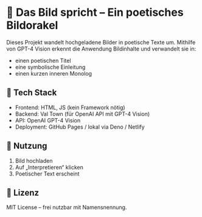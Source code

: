 

[0]: https://brightsky.dev/
[1]: https://developer.mozilla.org/en-US/docs/Web/API/Geolocation_API/Using_the_Geolocation_API

# 📸 Das Bild spricht – Ein poetisches Bildorakel

Dieses Projekt wandelt hochgeladene Bilder in poetische Texte um. Mithilfe von GPT-4 Vision erkennt die Anwendung Bildinhalte und verwandelt sie in:
- einen poetischen Titel
- eine symbolische Einleitung
- einen kurzen inneren Monolog

## 🔧 Tech Stack

- Frontend: HTML, JS (kein Framework nötig)
- Backend: Val Town (für OpenAI API mit GPT-4 Vision)
- API: OpenAI GPT-4 Vision
- Deployment: GitHub Pages / lokal via Deno / Netlify

## 🚀 Nutzung

1. Bild hochladen
2. Auf „Interpretieren“ klicken
3. Poetischer Text erscheint

## 📄 Lizenz

MIT License – frei nutzbar mit Namensnennung.